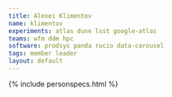 ```yaml
---
title: Alexei Klimentov
name: klimentov
experiments: atlas dune lsst google-atlas
teams: wfm ddm hpc
software: prodsys panda rucio data-carousel
tags: member leader
layout: default
---
```


{% include personspecs.html %}
